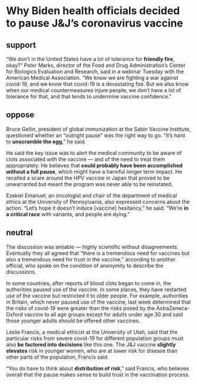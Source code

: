 # Why Biden health officials decided to pause J&J’s coronavirus vaccine

## support

“We don’t in the United States have a lot of tolerance for **friendly fire**, okay?” Peter Marks, director of the Food and Drug Administration’s Center for Biologics Evaluation and Research, said in a webinar Tuesday with the American Medical Association. “We know we are fighting a war against covid-19, and we know that covid-19 is a devastating foe. But we also know when our medical countermeasures injure people, we don’t have a lot of tolerance for that, and that tends to undermine vaccine confidence.”

## oppose

Bruce Gellin, president of global immunization at the Sabin Vaccine Institute, questioned whether an “outright pause” was the right way to go. “It’s hard to **unscramble the egg**,” he said.

He said the key issue was to alert the medical community to be aware of clots associated with the vaccine — and of the need to treat them appropriately. He believes that **could probably have been accomplished without a full pause**, which might have a harmful longer term impact. He recalled a scare around the HPV vaccine in Japan that proved to be unwarranted but meant the program was never able to be reinstated.

Ezekiel Emanuel, an oncologist and chair of the department of medical ethics at the University of Pennsylvania, also expressed concerns about the action. “Let’s hope it doesn’t induce [vaccine] hesitancy,” he said. “We’re **in a critical race** with variants, and people are dying.”

## neutral

The discussion was amiable — highly scientific without disagreements. Eventually they all agreed that “there is a tremendous need for vaccines but also a tremendous need for trust in the vaccine,” according to another official, who spoke on the condition of anonymity to describe the discussions.

In some countries, after reports of blood clots began to come in, the authorities paused use of the vaccine. In some places, they have restarted use of the vaccine but restricted it to older people. For example, authorities in Britain, which never paused use of the vaccine, last week determined that the risks of covid-19 were greater than the risks posed by the AstraZeneca-Oxford vaccine to all age groups except for adults under age 30 and said those younger adults should be offered other vaccines.

Leslie Francis, a medical ethicist at the University of Utah, said that the particular risks from severe covid-19 for different population groups must also **be factored into decisions** like this one. The J&J vaccine **slightly elevates** risk in younger women, who are at lower risk for disease than other parts of the population, Francis said.

“You do have to think about **distribution of risk**,” said Francis, who believes overall that the pause makes sense to build trust in the vaccination process.


